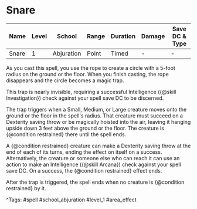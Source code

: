# Snare

| Name | Level | School | Range | Duration | Damage | Save DC & Type |
|------|-------|--------|-------|----------|--------|----------------|
| Snare | 1 | Abjuration | Point | Timed | - | - |

As you cast this spell, you use the rope to create a circle with a 5-foot radius on the ground or the floor. When you finish casting, the rope disappears and the circle becomes a magic trap.

This trap is nearly invisible, requiring a successful Intelligence ({@skill Investigation}) check against your spell save DC to be discerned.

The trap triggers when a Small, Medium, or Large creature moves onto the ground or the floor in the spell's radius. That creature must succeed on a Dexterity saving throw or be magically hoisted into the air, leaving it hanging upside down 3 feet above the ground or the floor. The creature is {@condition restrained} there until the spell ends.

A {@condition restrained} creature can make a Dexterity saving throw at the end of each of its turns, ending the effect on itself on a success. Alternatively, the creature or someone else who can reach it can use an action to make an Intelligence ({@skill Arcana}) check against your spell save DC. On a success, the {@condition restrained} effect ends.

After the trap is triggered, the spell ends when no creature is {@condition restrained} by it.

^Tags: #spell #school_abjuration #level_1 #area_effect